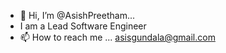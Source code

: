 - 👋 Hi, I’m @AsishPreetham...
- I am a Lead Software Engineer
- 📫 How to reach me ... asisgundala@gmail.com

<!---
AsishPreetham/AsishPreetham is a ✨ special ✨ repository because its `README.md` (this file) appears on your GitHub profile.
You can click the Preview link to take a look at your changes.
--->
